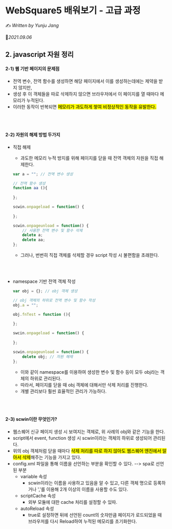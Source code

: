 # WebSquare5 배워보기 - 고급 과정

✍️ *Written by Yunju Jang*

 🚩*2021.09.06*

## 2. javascript 자원 정리

#### 2-1) 웹 기반 페이지의 문제점

- 전역 변수, 전역 함수를 생성하면 해당 페이지에서 이를 생성하는데에는 제약을 받지 않지만,
- 생성 후 이 객체들을 따로 삭제하지 않으면 브라우저에서 이 페이지를 열 때마다 메모리가 누적된다.
- 이러한 동작이 반복되면 <mark>메모리가 과도하게 쌓여 비정상적인 동작을 유발한다.</mark>

<br/>

<br/>

#### 2-2) 자원의 해제 방법 두가지

- 직접 해제

  - 과도한 메모리 누적 방지를 위해 페이지를 닫을 때 전역 객체의 자원을 직접 해제한다.

  ``` javascript
  var a = ""; // 전역 변수 생성
  
  // 전역 함수 생성
  function aa (){
      
  };
  
  scwin.onpageload = function() {
      
  };
  
  scwin.onpageunload = function() {
      // 사용한 전역 변수 및 함수 삭제
      delete a;
      delete aa;
  };
  ```

  - 그러나, 번번히 직접 객체를 삭제할 경우 script 작성 시 불편함을 초래한다.

<br/>

<br/>

- namespace 기반 전역 객체 작성

  ``` javascript
  var obj = {}; // obj 객체 생성
  
  // obj 객체의 하위로 전역 변수 및 함수 작성
  obj.a = "";
  
  obj.fnTest = function (){
      
  };
  
  swcin.onpageload = function() {
      
  };
  
  scwin.onpageunload = function() {
      delete obj; // 자원 해제
  };
  ```

  - 이와 같이 namespace를 이용하여 생성한 변수 및 함수 등이 모두 obj라는 객체의 하위로 관리된다.
  - 따라서, 페이지를 닫을 때 obj 객체에 대해서만 삭제 처리를 진행한다.
  - 개별 관리보다 훨씬 효율적인 관리가 가능하다.

<br/>

<br/>

#### 2-3) scwin이란 무엇인가?

- 웹스퀘어 신규 페이지 생성 시 보여지는 객체로, 위 사례의 obj와 같은 기능을 한다.
- script에서 event, function 생성 시 scwin이라는 객체의 하위로 생성되어 관리된다.
- 위의 obj 객체처럼 닫을 때마다 <mark>삭제 처리를 따로 하지 않아도 웹스퀘어 엔진에서 알아서 삭제</mark>해주는 기능을 가지고 있다.
- config.xml 파일을 통해 이름을 선언하는 부분을 확인할 수 있다. --> spa로 선언된 부분
  - variable 속성 
    - scwin이라는 이름을 사용하고 있음을 알 수 있고, 다른 객체 명으로 등록하거나 ','를 이용해 2개 이상의 이름을 사용할 수도 있다.
  - scriptCache 속성
    - 외부 모듈에 대한 cache 처리를 설정할 수 있따.
  - autoReload 속성
    - true로 설정하면 뒤에 선언된 count의 숫자만큼 페이지가 로드되었을 때 브라우저를 다시 Reload하여 누적된 메모리를 초기화한다.

